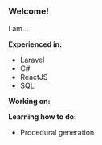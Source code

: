 ### Welcome!

I am...

**Experienced in:**
- Laravel
- C#
- ReactJS
- SQL

**Working on:**


**Learning how to do:**
- Procedural generation
